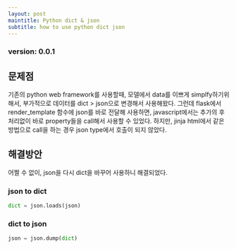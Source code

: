 ```yaml
---
layout: post
maintitle: Python dict & json
subtitle: how to use python dict json
---
```


### version: 0.0.1

## 문제점
기존의 python web framework를 사용할때, 모델에서 data를 이쁘게 simplfy하기위해서,
부가적으로 데이터를 dict > json으로 변경해서 사용해왔다.
그런데 flask에서 render_template 함수에 json를 바로 전달해 사용하면,
javascript에서는 추가의 후처리없이 바로 property들을 call해서 사용할 수 있었다.
하지만, jinja html에서 같은 방법으로 call을 하는 경우 json type에서 호출이 되지 않았다.

## 해결방안
어쩔 수 없이, json을 다시 dict을 바꾸어 사용하니 해결되었다.
### json to dict

```python
dict = json.loads(json)
```

### dict to json

```python
json = json.dump(dict)
```
